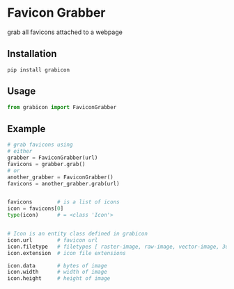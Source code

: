 # Favicon Grabber

grab all favicons attached to a webpage

## Installation

`pip install grabicon`

## Usage

```python
from grabicon import FaviconGrabber
```

## Example

```python
# grab favicons using
# either
grabber = FaviconGrabber(url)
favicons = grabber.grab()
# or
another_grabber = FaviconGrabber()
favicons = another_grabber.grab(url)


favicons        # is a list of icons
icon = favicons[0]
type(icon)      # = <class 'Icon'>


# Icon is an entity class defined in grabicon
icon.url        # favicon url
icon.filetype   # filetypes [ raster-image, raw-image, vector-image, 3d-image]
icon.extension  # icon file extensions

icon.data       # bytes of image
icon.width      # width of image
icon.height     # height of image
```